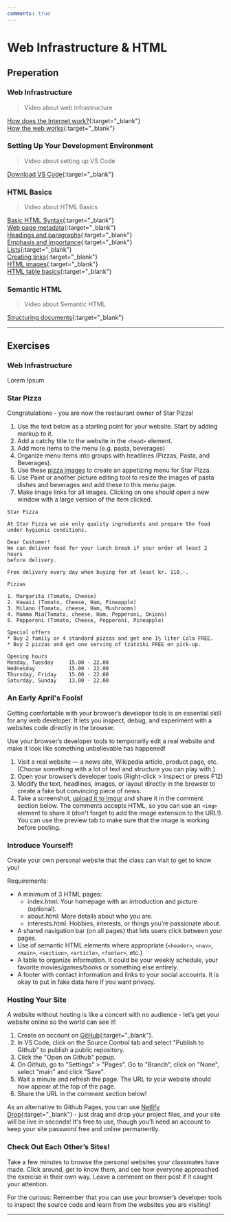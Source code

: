 ```yaml
---
comments: true
---
```


# Web Infrastructure & HTML

## Preperation

### Web Infrastructure

> Video about web infrastructure

[How does the Internet work?](https://developer.mozilla.org/en-US/docs/Learn_web_development/Howto/Web_mechanics/How_does_the_Internet_work){:target="\_blank"} <br>
[How the web works](https://developer.mozilla.org/en-US/docs/Learn_web_development/Getting_started/Web_standards/How_the_web_works){:target="\_blank"} <br>

### Setting Up Your Development Environment

> Video about setting up VS Code

[Download VS Code](https://code.visualstudio.com/){:target="\_blank"}

### HTML Basics

> Video about HTML Basics

[Basic HTML Syntax](https://developer.mozilla.org/en-US/docs/Learn_web_development/Core/Structuring_content/Basic_HTML_syntax){:target="\_blank"} <br>
[Web page metadata](https://developer.mozilla.org/en-US/docs/Learn_web_development/Core/Structuring_content/Webpage_metadata){:target="\_blank"} <br>
[Headings and paragraphs](https://developer.mozilla.org/en-US/docs/Learn_web_development/Core/Structuring_content/Headings_and_paragraphs){:target="\_blank"} <br>
[Emphasis and importance](https://developer.mozilla.org/en-US/docs/Learn_web_development/Core/Structuring_content/Emphasis_and_importance){:target="\_blank"} <br>
[Lists](https://developer.mozilla.org/en-US/docs/Learn_web_development/Core/Structuring_content/Lists){:target="\_blank"} <br>
[Creating links](https://developer.mozilla.org/en-US/docs/Learn_web_development/Core/Structuring_content/Creating_links){:target="\_blank"} <br>
[HTML images](https://developer.mozilla.org/en-US/docs/Learn_web_development/Core/Structuring_content/HTML_images){:target="\_blank"} <br>
[HTML table basics](https://developer.mozilla.org/en-US/docs/Learn_web_development/Core/Structuring_content/HTML_table_basics){:target="\_blank"} <br>

### Semantic HTML

> Video about Semantic HTML

[Structuring documents](https://developer.mozilla.org/en-US/docs/Learn_web_development/Core/Structuring_content/Structuring_documents){:target="\_blank"} <br>

---

## Exercises

### Web Infrastructure

Lorem Ipsum

### Star Pizza

Congratulations - you are now the restaurant owner of Star Pizza!

1. Use the text below as a starting point for your website. Start by adding markup to it.
2. Add a catchy title to the website in the `<head>` element.
3. Add more items to the menu (e.g. pasta, beverages)
4. Organize menu items into groups with headlines (Pizzas, Pasta, and Beverages).
5. Use these [pizza images](https://github.com/KasperKnop/WEB1/raw/refs/heads/main/resources/star-pizza-images.zip) to create an appetizing menu for Star Pizza.
6. Use Paint or another picture editing tool to resize the images of pasta dishes and beverages and add these to this menu page.
7. Make image links for all images. Clicking on one should open a new window with a large version of the item clicked.

```
Star Pizza

At Star Pizza we use only quality ingredients and prepare the food
under hygienic conditions.

Dear Customer!
We can deliver food for your lunch break if your order at least 2 hours
before delivery.

Free delivery every day when buying for at least kr. 110,-.

Pizzas

1. Margarita (Tomato, Cheese)
2. Hawaii (Tomato, Cheese, Ham, Pineapple)
3. Milano (Tomato, cheese, Ham, Mushrooms)
4. Mamma Mia(Tomato, cheese, Ham, Pepperoni, Onions)
5. Pepperoni (Tomato, Cheese, Pepperoni, Pineapple)

Special offers
* Buy 2 family or 4 standard pizzas and get one 1½ liter Cola FREE.
* Buy 2 pizzas and get one serving of tzatziki FREE on pick-up.

Opening hours
Monday, Tuesday     15.00 - 22.00
Wednesday           15.00 - 22.00
Thursday, Friday    15.00 - 22.00
Saturday, Sunday    13.00 - 22.00
```

### An Early April's Fools!

Getting comfortable with your browser’s developer tools is an essential skill for any web developer. It lets you inspect, debug, and experiment with a websites code directly in the browser.

Use your browser’s developer tools to temporarily edit a real website and make it look like something unbelievable has happened!

1. Visit a real website — a news site, Wikipedia article, product page, etc. (Choose something with a lot of text and structure you can play with.)
2. Open your browser’s developer tools (Right-click > Inspect or press F12)
3. Modify the text, headlines, images, or layout directly in the browser to create a fake but convincing piece of news.
4. Take a screenshot, [upload it to imgur](https://imgur.com/upload) and share it in the comment section below. The comments accepts HTML, so you can use an `<img>` element to share it (don't forget to add the image extension to the URL!). You can use the preview tab to make sure that the image is working before posting.

### Introduce Yourself!

Create your own personal website that the class can visit to get to know you!

Requirements:

-   A minimum of 3 HTML pages:
    -   index.html: Your homepage with an introduction and picture (optional).
    -   about.html: More details about who you are.
    -   interests.html: Hobbies, interests, or things you’re passionate about.
-   A shared navigation bar (on all pages) that lets users click between your pages.
-   Use of semantic HTML elements where appropriate (`<header>`, `<nav>`, `<main>`, `<section>`, `<article>`, `<footer>`, etc.)
-   A table to organize information. It could be your weekly schedule, your favorite movies/games/books or something else entirely.
-   A footer with contact information and links to your social accounts. It is okay to put in fake data here if you want privacy.

### Hosting Your Site

A website without hosting is like a concert with no audience - let’s get your website online so the world can see it!

1. Create an account on [GitHub](https://github.com/signup){:target="\_blank"}.
2. In VS Code, click on the Source Control tab and select "Publish to Github" to publish a public repository.
3. Click the "Open on Github" popup.
4. On Github, go to "Settings" > "Pages". Go to "Branch", click on "None", select "main" and click "Save".
5. Wait a minute and refresh the page. The URL to your website should now appear at the top of the page.
6. Share the URL in the comment section below!

As an alternative to Github Pages, you can use [Netlify Drop](https://app.netlify.com/drop){:target="\_blank"} - just drag and drop your project files, and your site will be live in seconds! It's free to use, though you'll need an account to keep your site password free and online permanently.

### Check Out Each Other’s Sites!

Take a few minutes to browse the personal websites your classmates have made. Click around, get to know them, and see how everyone approached the exercise in their own way. Leave a comment on their post if it caught your attention.

For the curious: Remember that you can use your browser’s developer tools to inspect the source code and learn from the websites you are visiting!

---
